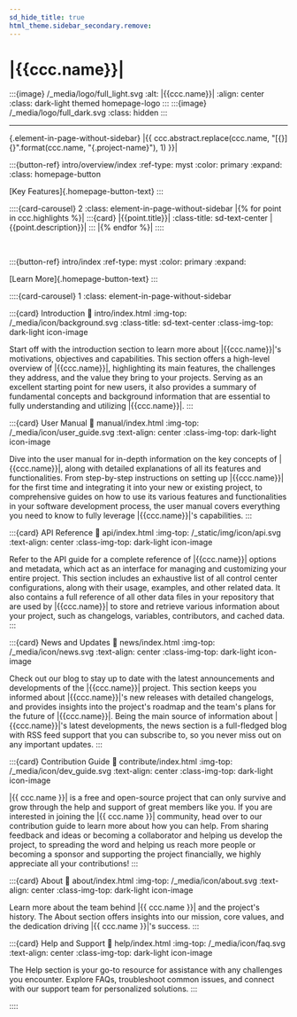 ```yaml
---
sd_hide_title: true
html_theme.sidebar_secondary.remove:
---
```


# |{{ccc.name}}|

:::{image} /_media/logo/full_light.svg
:alt: |{{ccc.name}}|
:align: center
:class: dark-light themed homepage-logo
:::
:::{image} /_media/logo/full_dark.svg
:class: hidden
:::

---

{.element-in-page-without-sidebar}
|{{ ccc.abstract.replace(ccc.name, "[{}]{}".format(ccc.name, "{.project-name}"), 1) }}|


<div class="element-in-page-without-sidebar">

:::{button-ref} intro/overview/index
:ref-type: myst
:color: primary
:expand:
:class: homepage-button

[Key Features]{.homepage-button-text}
:::

</div>


::::{card-carousel} 2
:class: element-in-page-without-sidebar
|{% for point in ccc.highlights %}|
:::{card} |{{point.title}}|
:class-title: sd-text-center
|{{point.description}}|
:::
|{% endfor %}|
::::

<br>

<div class="element-in-page-without-sidebar">

:::{button-ref} intro/index
:ref-type: myst
:color: primary
:expand:

[Learn More]{.homepage-button-text}
:::

</div>


::::{card-carousel} 1
:class: element-in-page-without-sidebar


:::{card} Introduction
:link: intro/index.html
:img-top: /_media/icon/background.svg
:class-title: sd-text-center
:class-img-top: dark-light icon-image

Start off with the introduction section to learn more about
|{{ccc.name}}|'s motivations, objectives and capabilities.
This section offers a high-level overview of |{{ccc.name}}|, highlighting its main features,
the challenges they address, and the value they bring to your projects.
Serving as an excellent starting point for new users,
it also provides a summary of fundamental concepts and background information
that are essential to fully understanding and utilizing |{{ccc.name}}|.
:::


:::{card} User Manual
:link: manual/index.html
:img-top: /_media/icon/user_guide.svg
:text-align: center
:class-img-top: dark-light icon-image

Dive into the user manual for in-depth information on the key concepts of |{{ccc.name}}|,
along with detailed explanations of all its features and functionalities.
From step-by-step instructions on setting up |{{ccc.name}}| for the first time
and integrating it into your new or existing project,
to comprehensive guides on how to use its various features and functionalities
in your software development process,
the user manual covers everything you need to know
to fully leverage |{{ccc.name}}|'s capabilities.
:::


:::{card} API Reference
:link: api/index.html
:img-top: /_static/img/icon/api.svg
:text-align: center
:class-img-top: dark-light icon-image

Refer to the API guide for a complete reference of |{{ccc.name}}| options
and metadata, which act as an interface for managing and customizing your entire project.
This section includes an exhaustive list of all control center configurations, along with their usage,
examples, and other related data. It also contains a full reference of all other data files
in your repository that are used by |{{ccc.name}}| to store and retrieve various information
about your project, such as changelogs, variables, contributors, and cached data.
:::


:::{card} News and Updates
:link: news/index.html
:img-top: /_media/icon/news.svg
:text-align: center
:class-img-top: dark-light icon-image

Check out our blog to stay up to date with the latest announcements
and developments of the |{{ccc.name}}| project.
This section keeps you informed about |{{ccc.name}}|'s new releases with detailed changelogs,
and provides insights into the project's roadmap
and the team's plans for the future of |{{ccc.name}}|.
Being the main source of information about |{{ccc.name}}|'s latest developments,
the news section is a full-fledged blog with RSS feed support that you can subscribe to,
so you never miss out on any important updates.
:::


:::{card} Contribution Guide
:link: contribute/index.html
:img-top: /_media/icon/dev_guide.svg
:text-align: center
:class-img-top: dark-light icon-image

|{{ ccc.name }}| is a free and open-source project that can only survive
and grow through the help and support of great members like you.
If you are interested in joining the |{{ ccc.name }}| community,
head over to our contribution guide to learn more about how you can help.
From sharing feedback and ideas or becoming a collaborator and helping us develop the project,
to spreading the word and helping us reach more people
or becoming a sponsor and supporting the project financially,
we highly appreciate all your contributions!
:::


:::{card} About
:link: about/index.html
:img-top: /_media/icon/about.svg
:text-align: center
:class-img-top: dark-light icon-image

Learn more about the team behind |{{ ccc.name }}| and the project's history.
The About section offers insights into our mission, core values,
and the dedication driving |{{ ccc.name }}|'s success.
:::


:::{card} Help and Support
:link: help/index.html
:img-top: /_media/icon/faq.svg
:text-align: center
:class-img-top: dark-light icon-image

The Help section is your go-to resource for assistance with any challenges you encounter.
Explore FAQs, troubleshoot common issues, and connect with our support team for personalized solutions.
:::

::::
